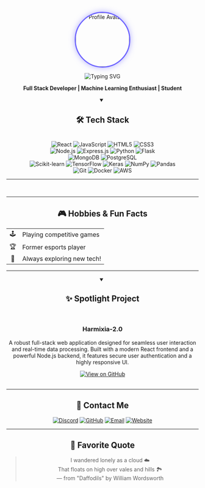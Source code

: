 <div align="center">

<img src="https://github.com/Anik7164.png" width="140" height="140" style="border-radius:50%; border: 3px solid #6C63FF; box-shadow: 0 0 15px rgba(108, 99, 255, 0.5);" alt="Profile Avatar">

![Typing SVG](https://readme-typing-svg.demolab.com?font=Fira+Code&weight=750&size=32&pause=1000&color=6C63FF&center=true&vCenter=true&width=450&lines=✨+Hey!+It's+Anik+here+✨)

**Full Stack Developer | Machine Learning Enthusiast | Student**
<details open>
  <summary><h2> 🛠️ Tech Stack</h2></summary>
  <br>
  <div align="center">
    <!-- Frontend -->
    <img src="https://img.shields.io/badge/React-61DAFB?style=for-the-badge&logo=react&logoColor=black" alt="React">
    <img src="https://img.shields.io/badge/JavaScript-F7DF1E?style=for-the-badge&logo=javascript&logoColor=black" alt="JavaScript">
    <img src="https://img.shields.io/badge/HTML5-E34F26?style=for-the-badge&logo=html5&logoColor=white" alt="HTML5">
    <img src="https://img.shields.io/badge/CSS3-1572B6?style=for-the-badge&logo=css3&logoColor=white" alt="CSS3">
    <br>
    <!-- Backend -->
    <img src="https://img.shields.io/badge/Node.js-339933?style=for-the-badge&logo=nodedotjs&logoColor=white" alt="Node.js">
    <img src="https://img.shields.io/badge/Express.js-000000?style=for-the-badge&logo=express&logoColor=white" alt="Express.js">
    <img src="https://img.shields.io/badge/Python-3776AB?style=for-the-badge&logo=python&logoColor=white" alt="Python">
    <img src="https://img.shields.io/badge/Flask-000000?style=for-the-badge&logo=flask&logoColor=white" alt="Flask">
    <br>
    <!-- Databases -->
    <img src="https://img.shields.io/badge/MongoDB-47A248?style=for-the-badge&logo=mongodb&logoColor=white" alt="MongoDB">
    <img src="https://img.shields.io/badge/PostgreSQL-316192?style=for-the-badge&logo=postgresql&logoColor=white" alt="PostgreSQL">
    <br>
    <!-- Machine Learning & Data Science -->
    <img src="https://img.shields.io/badge/Scikit--learn-F7931E?style=for-the-badge&logo=scikit-learn&logoColor=white" alt="Scikit-learn">
    <img src="https://img.shields.io/badge/TensorFlow-FF6F00?style=for-the-badge&logo=tensorflow&logoColor=white" alt="TensorFlow">
    <img src="https://img.shields.io/badge/Keras-D00000?style=for-the-badge&logo=keras&logoColor=white" alt="Keras">
    <img src="https://img.shields.io/badge/NumPy-013243?style=for-the-badge&logo=numpy&logoColor=white" alt="NumPy">
    <img src="https://img.shields.io/badge/Pandas-150458?style=for-the-badge&logo=pandas&logoColor=white" alt="Pandas">
    <br>
    <!-- Tools & Others -->
    <img src="https://img.shields.io/badge/Git-F05032?style=for-the-badge&logo=git&logoColor=white" alt="Git">
    <img src="https://img.shields.io/badge/Docker-2496ED?style=for-the-badge&logo=docker&logoColor=white" alt="Docker">
    <img src="https://img.shields.io/badge/AWS-232F3E?style=for-the-badge&logo=amazonaws&logoColor=white" alt="AWS">
  </div>
</details>

---
  <br>
  <!-- Dummy calls to keep Vercel apps awake if needed for other stats/cards -->
  <img src="https://github-readme-stats.vercel.app/api/top-langs/?username=Anik7164&layout=compact&hide_title=true&hide=html,css&bg_color=00000000&text_color=6C63FF&title_color=6C63FF" alt="Top Languages" style="display: none;"/>
  <img src="https://github-profile-summary-cards.vercel.app/api/cards/profile-details?username=Anik7164&theme=github_dark" alt="Profile Details" style="display: none;"/>



---

## 🎮 Hobbies & Fun Facts

| | |
| :-: | :- |
| 🕹️ | Playing competitive games |
| 🏆 | Former esports player |
| 🚀 | Always exploring new tech! |

---

<details open>
  <summary><h2>✨ Spotlight Project</h2></summary>
  <br>
  <h3 align="center">Harmixia-2.0</h3>
  <p align="center">
    A robust full-stack web application designed for seamless user interaction and real-time data processing. Built with a modern React frontend and a powerful Node.js backend, it features secure user authentication and a highly responsive UI.
  </p>
  <div align="center">
    <a href="https://github.com/Anik7164/Harmixia-2.0" target="_blank" rel="noopener noreferrer">
      <img src="https://img.shields.io/badge/Explore%20on%20GitHub-181717?style=for-the-badge&logo=github&logoColor=white&labelColor=555555&color=28A745" alt="View on GitHub">
    </a>
  </div>
  <br>
</details>

---

## 💬 Contact Me

[![Discord](https://img.shields.io/badge/Discord-_sn1pex-7289DA?style=for-the-badge&logo=discord&logoColor=white)](https://discord.com/users/_sn1pex)
[![GitHub](https://img.shields.io/badge/GitHub-Anik7164-181717?style=for-the-badge&logo=github&logoColor=white)](https://github.com/Anik7164)
[![Email](https://img.shields.io/badge/Email-Contact%20Me-D14836?style=for-the-badge&logo=gmail&logoColor=white)](mailto:anik.amd0@gmail.com)
[![Website](https://img.shields.io/website?url=https%3A%2F%2Fanik7164.gamer.gd%2F&style=for-the-badge)](https://anik7164.gamer.gd/)

---

## 🌸 Favorite Quote

> I wandered lonely as a cloud ☁️  
> That floats on high over vales and hills 🏞️  
> — from "Daffodils" by William Wordsworth

</div>

